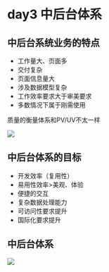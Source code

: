 # day3 中后台体系

## 

## 中后台系统业务的特点

- 工作量大、页面多
- 交付复杂
- 页面信息量大
- 涉及数据模型复杂
- 工作效率要求大于审美要求
- 多数情况下属于刚需使用

质量的衡量体系和PV/UV不太一样

![](https://moonstarimg.oss-cn-hangzhou.aliyuncs.com/picgo_img/20210922091440.png)

## 中后台体系的目标

- 开发效率（复用性）
- 易用性效率>美观、体验
- 便捷的交互
- 复杂数据处理能力
- 可访问性要求提升
- 国际化要求提升



## 中后台体系

![](https://moonstarimg.oss-cn-hangzhou.aliyuncs.com/picgo_img/20210922094522.png)